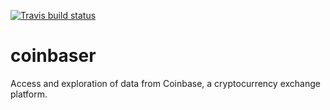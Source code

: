 <!-- badges: start -->
[![Travis build status](https://travis-ci.com/jolyonfaria/coinbaser.svg?branch=master)](https://travis-ci.com/jolyonfaria/coinbaser)
<!-- badges: end -->

# coinbaser

Access and exploration of data from Coinbase, a cryptocurrency exchange platform.

